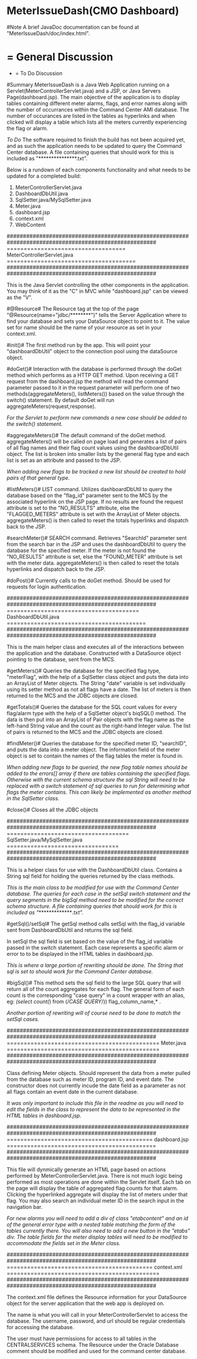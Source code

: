 # MeterIssueDash(CMO Dashboard)

#Note
A brief JavaDoc documentation can be found at "MeterIssueDash/doc/index.html".
# = General Discussion
* = To Do Discussion

#Summary
MeterIssueDash is a Java Web Application running on a Servlet(MeterControllerServlet.java) and a JSP, or Java Servers Page(dashboard.jsp). The main objective of the application is to display tables containing different meter alarms, flags, and error names along with the number of occurrances within the Command Center AMI database. The number of occurances are listed in the tables as hyperlinks and when clicked will display a table which lists all the meters currently experiencing the flag or alarm.

*To Do*
The software required to finish the build has not been acquired yet, and as such the application needs to be updated to query the Command Center database. A file containing queries that should work for this is included as "***************.txt".

Below is a rundown of each components functionality and what needs to be updated for a completed build:
1. MeterControllerServlet.java
2. DashboardDbUtil.java
3. SqlSetter.java/MySqlSetter.java
4. Meter.java
5. dashboard.jsp
6. context.xml
7. WebContent

######################################################################################################
=================================== MeterControllerServlet.java ======================================
######################################################################################################

This is the Java Servlet controlling the other components in the application. You may think of it as the "C" in MVC while "dashboard.jsp" can be viewed as the "V". 

#@Resource#
The Resource tag at the top of the page "@Resource(name="jdbc/********")" tells the Server Application where to find your database and sets your DataSource object to point to it. The value set for name should be the name of your resource as set in your context.xml.

#init()#
The first method run by the app. This will point your "dashboardDbUtil" object to the connection pool using the dataSource object.

#doGet()#
Interaction with the database is performed through the doGet method which performs as a HTTP GET method. Upon receiving a GET request from the dashboard.jsp the method will read the command parameter passed to it in the request parameter will perform one of two methods(aggregateMeters(), listMeters()) based on the value through the switch() statement. By default doGet will run aggregateMeters(request,response). 

*For the Servlet to perform new commands a new case should be added to the switch() statement.*

#aggregateMeters()#
The default command of the doGet method. aggregateMeters() will be called on page load and generates a list of pairs of all flag names and their flag count values using the dashboardDbUtil object. The list is broken into smaller lists by the general flag type and each list is set as an attribute and passed to the JSP.

*When adding new flags to be tracked a new list should be created to hold pairs of that general type.*

#listMeters()#
LIST command. Utilizes dashboardDbUtil to query the database based on the "flag_id" parameter sent to the MCS by the associated hyperlink on the JSP page. If no results are found the request attribute is set to the "NO_RESULTS" attribute, else the "FLAGGED_METERS" attribute is set with the ArrayList of Meter objects. aggregateMeters() is then called to reset the totals hyperlinks and dispatch back to the JSP.

#searchMeter()#
SEARCH command. Retrieves "SearchId" parameter sent from the search bar in the JSP and uses the dashboardDbUtil to query the database for the specified meter. If the meter is not found the "NO_RESULTS" attribute is set, else the "FOUND_METER" attribute is set with the meter data. aggregateMeters() is then called to reset the totals hyperlinks and dispatch back to the JSP.

#doPost()#
Currently calls to the doGet method. Should be used for requests for login authentication. 

######################################################################################################
======================================= DashboardDbUtil.java =========================================
######################################################################################################

This is the main helper class and executes all of the interactions between the application and the database. Constructed with a DataSource object pointing to the database, sent from the MCS. 

#getMeters()#
Queries the database for the specified flag type, "meterFlag", with the help of a SqlSetter class object and puts the data into an ArrayList of Meter objects. The String "date" variable is set individually using its setter method as not all flags have a date. The list of meters is then returned to the MCS and the JDBC objects are closed.

#getTotals()#
Queries the database for the SQL count values for every flag/alarm type with the help of a SqlSetter  object's biqSQL() method. The data is then put into an ArrayList of Pair objects with the flag name as the left-hand String value and the count as the right-hand Integer value. The list of pairs is returned to the MCS and the JDBC objects are closed.

#findMeter()#
Queries the database for the specified meter ID, "searchID", and puts the data into a meter object. The information field of the meter object is set to contain the names of the flag tables the meter is found in.

*When adding new flags to be queried, the new flag table names should be added to the errors[] array if there are tables containing the specified flags. Otherwise with the current schema structure the sql String will need to be replaced with a switch statement of sql queries to run for determining what flags the meter contains. This can likely be implemented as another method in the SqlSetter class.*

#close()#
Closes all the JDBC objects

######################################################################################################
==================================== SqlSetter.java/MySqlSetter.java =================================
######################################################################################################

This is a helper class for use with the DashboardDbUtil class. Contains a String sql field for holding the queries returned by the class methods. 

*This is the main class to be modified for use with the Command Center database. The queries for each case in the setSql switch statement and the query segments in the bigSql method need to be modified for the correct schema structure. A file containing queries that should work for this is included as "***************.txt".*

#getSql()/setSql#
The getSql method calls setSql with the flag_id variable sent from DashboardDbUtil and returns the sql field. 

In setSql the sql field is set based on the value of the flag_id variable passed in the switch statement. Each case represents a specific alarm or error to to be displayed in the HTML tables in dashboard.jsp. 

*This is where a large portion of rewriting should be done. The String that sql is set to should work for the Command Center database.*

#bigSql()#
This method sets the sql field to the large SQL query that will return all of the count aggregates for each flag. The general form of each count is the corresponding "case query" in a count wrapper with an alias, eg: *(select count(*) from (/*CASE QUERY*/)) flag_column_name,* . 

*Another portion of rewriting will of course need to be done to match the setSql cases.*

######################################################################################################
============================================= Meter.java =============================================
######################################################################################################

Class defining Meter objects. Should represent the data from a meter pulled from the database such as meter ID, program ID, and event date. The constructor does not currently incude the date field as a parameter as not all flags contain an event date in the current database. 

*It was only important to include this file in the readme as you will need to edit the fields in the class to represent the data to be represented in the HTML tables in dashboard.jsp.*

######################################################################################################
=========================================== dashboard.jsp ============================================
######################################################################################################

This file will dynmically generate an HTML page based on actions performed by MeterControllerServlet.java. There is not much logic being performed as most operations are done within the Servlet itself. Each tab on the page will display the table of aggregated flag counts for that alarm. Clicking the hyperlinked aggregate will display the list of meters under that flag. You may also search an individual meter ID in the search input in the navigation bar. 

*For new alarms you will need to add a div of class "etabcontent" and an id of the general error type with a nested table matching the form of the tables currently there. You will also need to add a new button in the "etabs" div. The table fields for the meter display tables will need to be modified to accommodate the fields set in the Meter class.*

######################################################################################################
=========================================== context.xml =============================================
######################################################################################################

The context.xml file defines the Resource information for your DataSource object for the server application that the web app is deployed on. 

The name is what you will call in your MeterControllerServlet to access the database. The username, password, and url should be regular credentials for accessing the database. 

The user must have permissions for access to all tables in the CENTRALSERVICES schema. The Resource under the Oracle Database comment should be modified and used for the command center database.